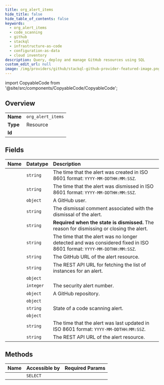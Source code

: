 ```yaml
---
title: org_alert_items
hide_title: false
hide_table_of_contents: false
keywords:
  - org_alert_items
  - code_scanning
  - github    
  - stackql
  - infrastructure-as-code
  - configuration-as-data
  - cloud inventory
description: Query, deploy and manage GitHub resources using SQL
custom_edit_url: null
image: /img/providers/github/stackql-github-provider-featured-image.png
---
```


import CopyableCode from '@site/src/components/CopyableCode/CopyableCode';




## Overview
<table><tbody>
<tr><td><b>Name</b></td><td><code>org_alert_items</code></td></tr>
<tr><td><b>Type</b></td><td>Resource</td></tr>
<tr><td><b>Id</b></td><td><CopyableCode code="github.code_scanning.org_alert_items" /></td></tr>
</tbody></table>

## Fields
| Name | Datatype | Description |
|:-----|:---------|:------------|
| <CopyableCode code="created_at" /> | `string` | The time that the alert was created in ISO 8601 format: `YYYY-MM-DDTHH:MM:SSZ`. |
| <CopyableCode code="dismissed_at" /> | `string` | The time that the alert was dismissed in ISO 8601 format: `YYYY-MM-DDTHH:MM:SSZ`. |
| <CopyableCode code="dismissed_by" /> | `object` | A GitHub user. |
| <CopyableCode code="dismissed_comment" /> | `string` | The dismissal comment associated with the dismissal of the alert. |
| <CopyableCode code="dismissed_reason" /> | `string` | **Required when the state is dismissed.** The reason for dismissing or closing the alert. |
| <CopyableCode code="fixed_at" /> | `string` | The time that the alert was no longer detected and was considered fixed in ISO 8601 format: `YYYY-MM-DDTHH:MM:SSZ`. |
| <CopyableCode code="html_url" /> | `string` | The GitHub URL of the alert resource. |
| <CopyableCode code="instances_url" /> | `string` | The REST API URL for fetching the list of instances for an alert. |
| <CopyableCode code="most_recent_instance" /> | `object` |  |
| <CopyableCode code="number" /> | `integer` | The security alert number. |
| <CopyableCode code="repository" /> | `object` | A GitHub repository. |
| <CopyableCode code="rule" /> | `object` |  |
| <CopyableCode code="state" /> | `string` | State of a code scanning alert. |
| <CopyableCode code="tool" /> | `object` |  |
| <CopyableCode code="updated_at" /> | `string` | The time that the alert was last updated in ISO 8601 format: `YYYY-MM-DDTHH:MM:SSZ`. |
| <CopyableCode code="url" /> | `string` | The REST API URL of the alert resource. |
## Methods
| Name | Accessible by | Required Params |
|:-----|:--------------|:----------------|
| <CopyableCode code="list_alerts_for_org" /> | `SELECT` | <CopyableCode code="org" /> |
